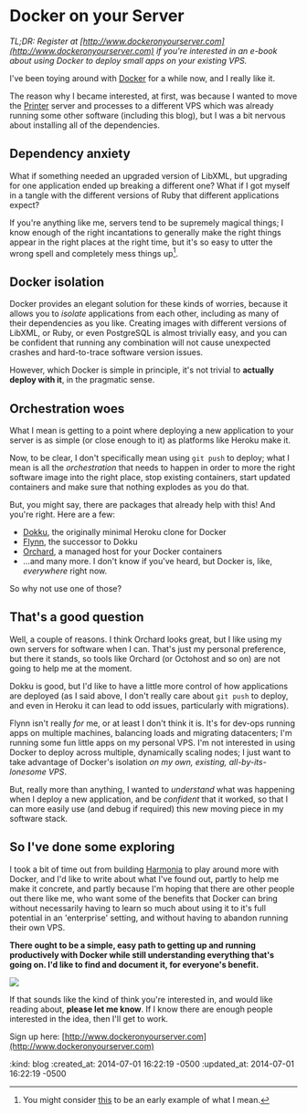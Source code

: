 Docker on your Server
=====================

_TL;DR: Register at [http://www.dockeronyourserver.com](http://www.dockeronyourserver.com) if you're interested in an e-book about using Docker to deploy small apps on your existing VPS._

I've been toying around with [Docker](http://docker.com) for a while now, and I really like it.

The reason why I became interested, at first, was because I wanted to move the [Printer](http://printer.exciting.io) server and processes to a different VPS which was already running some other software (including this blog), but I was a bit nervous about installing all of the dependencies.

## Dependency anxiety

What if something needed an upgraded version of LibXML, but upgrading for one application ended up breaking a different one? What if I got myself in a tangle with the different versions of Ruby that different applications expect?

If you're anything like me, servers tend to be supremely magical things; I know enough of the right incantations to generally make the right things appear in the right places at the right time, but it's so easy to utter the wrong spell and completely mess things up[^1].


## Docker isolation

Docker provides an elegant solution for these kinds of worries, because it allows you to *isolate* applications from each other, including as many of their dependencies as you like. Creating images with different versions of LibXML, or Ruby, or even PostgreSQL is almost trivially easy, and you can be confident that running any combination will not cause unexpected crashes and hard-to-trace software version issues.

However, which Docker is simple in principle, it's not trivial to **actually deploy with it**, in the pragmatic sense.


## Orchestration woes

What I mean is getting to a point where deploying a new application to your server is as simple (or close enough to it) as platforms like Heroku make it.

Now, to be clear, I don't specifically mean using `git push` to deploy; what I mean is all the *orchestration* that needs to happen in order to more the right software image into the right place, stop existing containers, start updated containers and make sure that nothing explodes as you do that.

But, you might say, there are packages that already help with this! And you're right. Here are a few:

* [Dokku](https://github.com/progrium/dokku), the originally minimal Heroku clone for Docker
* [Flynn](http://flynn.io), the successor to Dokku
* [Orchard](http://orchardup.com), a managed host for your Docker containers
* ...and many more. I don't know if you've heard, but Docker is, like, _everywhere_ right now.

So why not use one of those?

## That's a good question

Well, a couple of reasons. I think Orchard looks great, but I like using my own servers for software when I can. That's just my personal preference, but there it stands, so tools like Orchard (or Octohost and so on) are not going to help me at the moment.

Dokku is good, but I'd like to have a little more control of how applications are deployed (as I said above, I don't really care about `git push` to deploy, and even in Heroku it can lead to odd issues, particularly with migrations).

Flynn isn't really *for* me, or at least I don't think it is. It's for dev-ops running apps on multiple machines, balancing loads and migrating datacenters; I'm running some fun little apps on my personal VPS. I'm not interested in using Docker to deploy across multiple, dynamically scaling nodes; I just want to take advantage of Docker's isolation _on my own, existing, all-by-its-lonesome VPS_.

But, really more than anything, I wanted to *understand* what was happening when I deploy a new application, and be *confident* that it worked, so that I can more easily use (and debug if required) this new moving piece in my software stack.

## So I've done some exploring

I took a bit of time out from building [Harmonia](https://harmonia.io) to play around more with Docker, and I'd like to write about what I've found out, partly to help me make it concrete, and partly because I'm hoping that there are other people out there like me, who want some of the benefits that Docker can bring without necessarily having to learn so much about using it to it's full potential in an 'enterprise' setting, and without having to abandon running their own VPS.

**There ought to be a simple, easy path to getting up and running productively with Docker while still understanding everything that's going on. I'd like to find and document it, for everyone's benefit.**

[![](/images/dockerbook.png)](http://www.dockeronyourserver.com)

If that sounds like the kind of think you're interested in, and would like reading about, **please let me know**. If I know there are enough people interested in the idea, then I'll get to work.

Sign up here: [http://www.dockeronyourserver.com](http://www.dockeronyourserver.com)



[^1]: You might consider [this](http://youtu.be/mHTnJNGvQcA?t=7m40s) to be an early example of what I mean.


:kind: blog
:created_at: 2014-07-01 16:22:19 -0500
:updated_at: 2014-07-01 16:22:19 -0500
